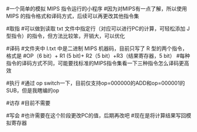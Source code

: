 #一个简单的模拟 MIPS 指令运行的小程序
#因为对MIPS有一点了解，所以使用 MIPS 的指令格式和译码方式，后续可以再更改其他指令集

#取指
#可以做到读取 txt 文件中指定行（对应可以进行PC的计算，可轻松添加 J 型指令）的指令，但方法比较笨，开销大，可以优化

#译码
#文件夹中 I.txt 中是二进制 MIPS 机器码，目前只写了 R 型的两个指令，格式是
#OP（6 bit）+ R1 (5 bit)+ R2（5 bit）+R3（结果寄存器，5 bit）
#每种指令的译码方式不同，可能要找标准的MIPS指令集看一下三种指令怎么译码更高效

#执行
#通过 op switch一下，目前仅支持op=000000的ADD和op=000001的SUB，但是我瞎编的op

#访存
#目前不需要

#写会
#也许需要在这个阶段更改PC的值，后期再改吧
#现在是将计算结果写回模拟寄存器


